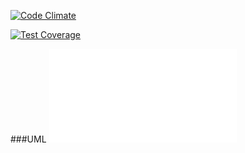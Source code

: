 [![Code Climate](https://codeclimate.com/github/DaneCarmichael/final-project/badges/gpa.svg)](https://codeclimate.com/github/DaneCarmichael/final-project)

[![Test Coverage](https://codeclimate.com/github/DaneCarmichael/final-project/badges/coverage.svg)](https://codeclimate.com/github/DaneCarmichael/final-project/coverage)

###UML
![](./erd.pdf)